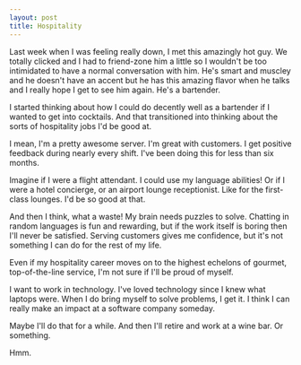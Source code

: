 ```yaml
---
layout: post
title: Hospitality
---
```

Last week when I was feeling really down, I met this amazingly hot guy. We totally clicked and I had to friend-zone him a little so I wouldn't be too intimidated to have a normal conversation with him. He's smart and muscley and he doesn't have an accent but he has this amazing flavor when he talks and I really hope I get to see him again. He's a bartender.

I started thinking about how I could do decently well as a bartender if I wanted to get into cocktails. And that transitioned into thinking about the sorts of hospitality jobs I'd be good at. 

I mean, I'm a pretty awesome server. I'm great with customers. I get positive feedback during nearly every shift. I've been doing this for less than six months.

Imagine if I were a flight attendant. I could use my language abilities! Or if I were a hotel concierge, or an airport lounge receptionist. Like for the first-class lounges. I'd be so good at that.

And then I think, what a waste! My brain needs puzzles to solve. Chatting in random languages is fun and rewarding, but if the work itself is boring then I'll never be satisfied. Serving customers gives me confidence, but it's not something I can do for the rest of my life.

Even if my hospitality career moves on to the highest echelons of gourmet, top-of-the-line service, I'm not sure if I'll be proud of myself.

I want to work in technology. I've loved technology since I knew what laptops were. When I do bring myself to solve problems, I get it. I think I can really make an impact at a software company someday.

Maybe I'll do that for a while. And then I'll retire and work at a wine bar. Or something.

Hmm.